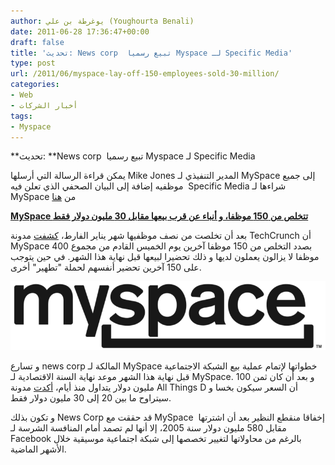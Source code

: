 ```yaml
---
author: يوغرطة بن علي (Youghourta Benali)
date: 2011-06-28 17:36:47+00:00
draft: false
title: 'تحديث: News corp  تبيع رسميا Myspace لـ Specific Media'
type: post
url: /2011/06/myspace-lay-off-150-employees-sold-30-million/
categories:
- Web
- أخبار الشركات
tags:
- Myspace
---
```


**تحديث: **News corp  تبيع رسميا Myspace لـ Specific Media




يمكن قراءة الرسالة التي أرسلها Mike Jones المدير التنفيذي لـ MySpace إلى جميع موظفيه إضافة إلى البيان الصحفي الذي تعلن فيه  Specific Media شراءها لـ MySpace من [هنا](http://techcrunch.com/2011/06/29/myspace-goes-to-specific-media-for-35m-ceo-is-out-press-release/)




[**MySpace تتخلص من 150 موظفا، و أنباء عن قرب بيعها مقابل 30 مليون دولار فقط**](https://www.it-scoop.com/2011/06/myspace-lay-off-150-employees-sold-30-million)


بعد أن تخلصت من نصف موظفيها شهر يناير الفارط، [كشفت](http://techcrunch.com/2011/06/27/myspace-expected-to-lay-off-at-least-150-employees-on-wednesday/) مدونة TechCrunch أن MySpace بصدد التخلص من 150 موظفا آخرين يوم الخميس القادم من مجموع 400 موظفا لا يزالون يعملون لديها و ذلك تحضيرا لبيعها قبل نهاية هذا الشهر. في حين يتوجب على 150 آخرين تحضير أنفسهم لحملة "تطهير" أخرى.

[![](myspace-logo.png)
](https://www.it-scoop.com/2011/06/myspace-lay-off-150-employees-sold-30-million)

و تسارع news corp المالكة لـ MySpace خطواتها لإتمام عملية بيع الشبكة الاجتماعية قبل نهاية هذا الشهر موعد نهاية السنة الاقتصادية لـ MySpace. و بعد أن كان ثمن 100 مليون دولار يتداول منذ أيام، [أكدت](http://allthingsd.com/20110628/myspace-sale-process-drags-on-with-an-end-of-week-deal-goal/?p=91261?mod=tweet) مدونة All Things D أن السعر سيكون بخسا و سيتراوح ما بين 20 إلى 30 مليون دولار فقط.

و تكون بذلك News Corp قد حققت مع MySpace  إخفاقا منقطع النظير بعد أن اشترتها مقابل 580 مليون دولار سنة 2005، إلا أنها لم تصمد أمام المنافسة الشرسة لـ Facebook بالرغم من محاولاتها لتغيير تخصصها إلى شبكة اجتماعية موسيقية خلال الأشهر الماضية.
